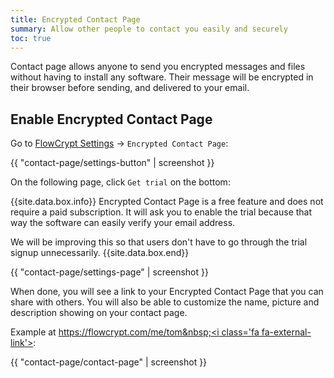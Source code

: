 ```yaml
---
title: Encrypted Contact Page
summary: Allow other people to contact you easily and securely
toc: true
---
```


Contact page allows anyone to send you encrypted messages and files without having to install any software. Their message will be encrypted in their browser before sending, and delivered to your email.

## Enable Encrypted Contact Page

Go to [FlowCrypt Settings](../common-tasks/open-settings.html) -> `Encrypted Contact Page`:

{{ "contact-page/settings-button" | screenshot }}

On the following page, click `Get trial` on the bottom:

{{site.data.box.info}}
Encrypted Contact Page is a free feature and does not require a paid subscription. It will ask you to enable the trial because that way the software can easily verify your email address.

We will be improving this so that users don't have to go through the trial signup unnecessarily.
{{site.data.box.end}}

{{ "contact-page/settings-page" | screenshot }}

When done, you will see a link to your Encrypted Contact Page that you can share with others. You will also be able to customize the name, picture and description showing on your contact page.

Example at [https://flowcrypt.com/me/tom&nbsp;<i class='fa fa-external-link'></i>](https://flowcrypt.com/me/tom):

{{ "contact-page/contact-page" | screenshot }}